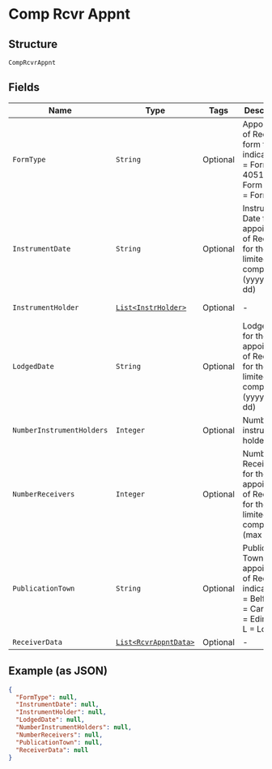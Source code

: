 
# Comp Rcvr Appnt

## Structure

`CompRcvrAppnt`

## Fields

| Name | Type | Tags | Description | Getter | Setter |
|  --- | --- | --- | --- | --- | --- |
| `FormType` | `String` | Optional | Appointment of Receivers form type indicator - A = Form 4051; B = Form 1SC; C = Form 2SC | String getFormType() | setFormType(String formType) |
| `InstrumentDate` | `String` | Optional | Instrument Date for the appointment of Receivers for the limited company (yyyy-mm-dd) | String getInstrumentDate() | setInstrumentDate(String instrumentDate) |
| `InstrumentHolder` | [`List<InstrHolder>`](../../doc/models/instr-holder.md) | Optional | - | List<InstrHolder> getInstrumentHolder() | setInstrumentHolder(List<InstrHolder> instrumentHolder) |
| `LodgedDate` | `String` | Optional | Lodged Date for the appointment of Receivers for the limited company (yyyy-mm-dd) | String getLodgedDate() | setLodgedDate(String lodgedDate) |
| `NumberInstrumentHolders` | `Integer` | Optional | Number of instrument holders | Integer getNumberInstrumentHolders() | setNumberInstrumentHolders(Integer numberInstrumentHolders) |
| `NumberReceivers` | `Integer` | Optional | Number of Receivers for the appointment of Receivers for the limited company (max 5) | Integer getNumberReceivers() | setNumberReceivers(Integer numberReceivers) |
| `PublicationTown` | `String` | Optional | Publication Town for appointment of Receivers indicator - B = Belfast; C = Cardiff; E = Edinburgh; L = London | String getPublicationTown() | setPublicationTown(String publicationTown) |
| `ReceiverData` | [`List<RcvrAppntData>`](../../doc/models/rcvr-appnt-data.md) | Optional | - | List<RcvrAppntData> getReceiverData() | setReceiverData(List<RcvrAppntData> receiverData) |

## Example (as JSON)

```json
{
  "FormType": null,
  "InstrumentDate": null,
  "InstrumentHolder": null,
  "LodgedDate": null,
  "NumberInstrumentHolders": null,
  "NumberReceivers": null,
  "PublicationTown": null,
  "ReceiverData": null
}
```

